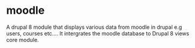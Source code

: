 # moodle
A drupal 8 module that displays various data from moodle in drupal e.g users, courses etc....
It intergrates the moodle database to Drupal 8 views core module.
